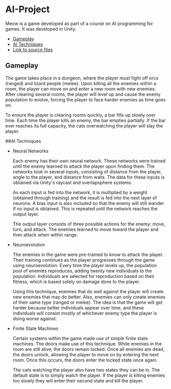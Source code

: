 # AI-Project

Meow is a game developed as part of a course on AI programming for games. It was developed in Unity.

- [Gameplay](#gameplay)
- [AI Techniques](#ai-techniques)
- [Link to source files](https://github.com/rabbort/AI-Project/tree/master/Assets/Scripts)

## Gameplay

The game takes place in a dungeon, where the player must fight off orcs (ranged) and lizard people (melee). Upon killing all the enemies
within a room, the player can move on and enter a new room with new enemies. After clearing several rooms, the player will level up and cause 
the enemy population to evolve, forcing the player to face harder enemies as time goes on. 

To ensure the player is clearing rooms quickly, a bar fills up slowly over time. Each time the player kills an enemy, the bar empties partially.
If the bar ever reaches its full capacity, the cats overwatching the player will slay the player.

##AI Techniques

- Neural Networks

  Each enemy has their own neural network. These networks were trained until the enemy learned to attack the player upon finding them.
  The networks took in several inputs, consisting of distance from the player, angle to the player, and distance from walls. The data
  for these inputs is obtained via Unity's raycast and overlapsphere systems.
  
  As each input is fed into the network, it is multiplied by a weight (obtained through training) and the result is fed into the next layer 
  of neurons. A bias input is also included so that the enemy will still wander if no input is obtained. This is repeated until the network 
  reaches the output layer. 
  
  The output layer consists of three possible actions for the enemy: move, turn, and attack. The enemies learned to move toward the player and
  then attack when within range.
  
- Neuroevolution

  The enemies in the game were pre-trained to know to attack the player. Their training continues as the player progresses through the game using
  neuroevolution. Every time the player levels up, the population pool of enemies reproduces, adding twenty new individuals to the population. 
  Individuals are selected for reproduction based on their fitness, which is based solely on damage done to the player.
  
  Using this technique, enemies that do well against the player will create new enemies that may do better. Also, enemies can only create
  enemies of their same type (ranged or melee). The idea is that the game will get harder because better individuals appear over time, and
  these individuals will consist mostly of whichever enemy type the player is doing worse against.
  
- Finite State Machines
  
  Certain systems within the game made use of simple finite state machines. The doors make use of this technique. While enemies in the room
  are still alive, the doors remain locked. Once all enemies are dead, the doors unlock, allowing the player to move on by entering the next
  room. Once this occurs, the doors enter the locked state once again.
  
  The cats watching the player also have two states they can be in. The default state is to simply watch the player. If the player is killing 
  enemies too slowly they will enter their second state and kill the player.
